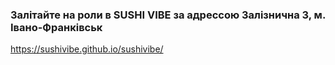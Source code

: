 ### Залітайте на роли в SUSHI VIBE за адрессою Залізнична 3, м. Івано-Франківськ
https://sushivibe.github.io/sushivibe/

<!--
**SushiVibe/sushivibe** is a ✨ _special_ ✨ repository because its `README.md` (this file) appears on your GitHub profile.

Here are some ideas to get you started:

- 🔭 I’m currently working on ...
- 🌱 I’m currently learning ...
- 👯 I’m looking to collaborate on ...
- 🤔 I’m looking for help with ...
- 💬 Ask me about ...
- 📫 How to reach me: ...
- 😄 Pronouns: ...
- ⚡ Fun fact: ...
-->
